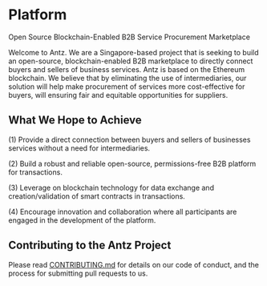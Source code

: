 # Platform
Open Source Blockchain-Enabled B2B Service Procurement Marketplace

Welcome to Antz. We are a Singapore-based project that is seeking to build an open-source, blockchain-enabled B2B marketplace to directly connect buyers and sellers of business services. Antz is based on the Ethereum blockchain. We believe that by eliminating the use of intermediaries, our solution will help make procurement of services more cost-effective for buyers, will ensuring fair and equitable opportunities for suppliers. 

## What We Hope to Achieve
(1) Provide a direct connection between buyers and sellers of businesses services without a need for intermediaries.

(2) Build a robust and reliable open-source, permissions-free B2B platform for transactions.

(3) Leverage on blockchain technology for data exchange and creation/validation of smart contracts in transactions.

(4) Encourage innovation and collaboration where all participants are engaged in the development of the platform.

## Contributing to the Antz Project
Please read [CONTRIBUTING.md](https://github.com/AntzProject/Platform/blob/master/CONTRIBUTING.md) for details on our code of conduct, and the process for submitting pull requests to us.

